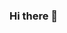 ### Hi there 👋

<!--
**Gaurish17sharma/Gaurish17sharma** is a ✨ _special_ ✨ repository because its `README.md` (this file) appears on your GitHub profile.

Here are some ideas to get you started:

-  🔭 I’m currently working towards Full Stack JavaScript Projects
- 🌱 I’m currently learning React.js

-->
